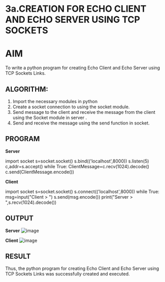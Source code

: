 # 3a.CREATION FOR ECHO CLIENT AND ECHO SERVER USING TCP SOCKETS
# AIM
To write a python program for creating Echo Client and Echo Server using TCP
Sockets Links.
## ALGORITHM:
1. Import the necessary modules in python
2. Create a socket connection to using the socket module.
3. Send message to the client and receive the message from the client using the Socket module in
 server .
4. Send and receive the message using the send function in socket.
## PROGRAM

**Server**

import socket
s=socket.socket()
s.bind(('localhost',8000))
s.listen(5)
c,addr=s.accept()
while True:
 ClientMessage=c.recv(1024).decode()
 c.send(ClientMessage.encode())

**Client**

import socket
s=socket.socket()
s.connect(('localhost',8000))
while True:
 msg=input("Client > ")
 s.send(msg.encode())
 print("Server > ",s.recv(1024).decode())

 
## OUTPUT

**Server**
![image](https://github.com/user-attachments/assets/fdfbee2b-e94d-491b-a12d-6c6607d233ca)

**Client**
![image](https://github.com/user-attachments/assets/86c82b55-66a8-40c7-b15b-b704f2b749e8)



## RESULT
Thus, the python program for creating Echo Client and Echo Server using TCP Sockets Links 
was successfully created and executed.
